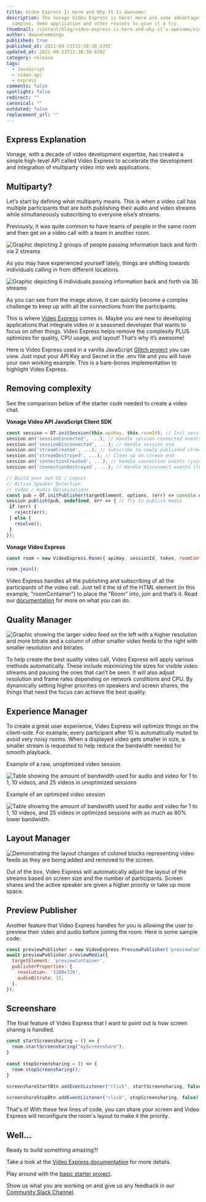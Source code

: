 ```yaml
---
title: Video Express Is Here and Why It Is Awesome!
description: The Vonage Video Express is here! Here are some advantages, code
  samples, demo application and other reasons to give it a try.
thumbnail: /content/blog/video-express-is-here-and-why-it’s-awesome/video-express_1200x600.png
author: dwanehemmings
published: true
published_at: 2021-09-23T13:38:38.639Z
updated_at: 2021-09-23T13:38:38.678Z
category: release
tags:
  - JavaScript
  - video-api
  - express
comments: false
spotlight: false
redirect: ""
canonical: ""
outdated: false
replacement_url: ""
---
```

## Express Explanation

Vonage, with a decade of video development expertise, has created a simple high-level API called Video Express to accelerate the development and integration of multiparty video into web applications.

## Multiparty?

Let’s start by defining what multiparty means. This is when a video call has multiple participants that are both publishing their audio and video streams while simultaneously subscribing to everyone else’s streams.

Previously, it was quite common to have teams of people in the same room and then get on a video call with a team in another room.

![Graphic depicting 2 groups of people passing information back and forth via 2 streams](/content/blog/video-express-is-here-and-why-it-is-awesome/2teams-2streams.jpg "2 teams 2 streams")

As you may have experienced yourself lately, things are shifting towards individuals calling in from different locations.

![Graphic depicting 6 individuals passing information back and forth via 36 streams](/content/blog/video-express-is-here-and-why-it-is-awesome/6people-36streams.jpg "6 people 36 streams")

As you can see from the image above, it can quickly become a complex challenge to keep up with all the connections from the participants.

This is where [Video Express](https://tokbox.com/developer/video-express/) comes in. Maybe you are new to developing applications that integrate video or a seasoned developer that wants to focus on other things. Video Express helps remove the complexity PLUS optimizes for quality, CPU usage, and layout! That’s why it’s awesome!

Here is Video Express used in a vanilla JavaScript [Glitch project](https://glitch.com/edit/#!/remix/video-express-demo?path=README.md%3A1%3A0) you can view. Just input your API Key and Secret in the .env file and you will have your own working example. This is a bare-bones implementation to highlight Video Express.

## Removing complexity

See the comparison below of the starter code needed to create a video chat.

**Vonage Video API JavaScript Client SDK**

```javascript
const session = OT.initSession(this.apiKey, this.roomId); // Init session
session.on('sessionConnected', ...); // Handle session connected events 
session.on('sessionDisconnected', ...); // Handle session end
session.on('streamCreated', ...); // Subscribe to newly published streams
session.on('streamDestroyed', ...); // Clean up on stream end
session.on('connectionCreated', ...); // Handle connection events (join)
session.on('connectionDestroyed', ...); // Handle disconnect events (leave)

// Build your own UI / Layout
// Active Speaker Detection
// Video / Audio Optimizations
const pub = OT.initPublisher(targetElement, options, (err) => console.error(err)); // Create a publisher
session.publish(pub, undefined, err => { // Try to publish media
 if (err) {
   reject(err);
 } else {
   resolve();
 }
});
```

**Vonage Video Express**

```javascript
const room = new VideoExpress.Room({ apiKey, sessionId, token, roomContainer: 'roomContainer’ });

room.join();
```

Video Express handles all the publishing and subscribing of all the participants of the video call. Just tell it the id of the HTML element (in this example, "roomContainer") to place the "Room" into, join and that’s it. Read our [documentation](https://tokbox.com/developer/multiparty/) for more on what you can do.

## Quality Manager

![Graphic showing the larger video feed on the left with a higher resolution and more bitrate and a column of other smaller video feeds to the right with smaller resolution and bitrates.](/content/blog/video-express-is-here-and-why-it-is-awesome/qualitymanager.jpg "Quality Manager diagram")

To help create the best quality video call, Video Express will apply various methods automatically. These include maximizing tile sizes for visible video streams and pausing the ones that can’t be seen. It will also adjust resolution and frame rates depending on network conditions and CPU. By dynamically setting higher priorities on speakers and screen shares, the things that need the focus can achieve the best quality.

## Experience Manager

To create a great user experience, Video Express will optimize things on the client-side. For example, every participant after 10 is automatically muted to avoid very noisy rooms. When a displayed video gets smaller in size, a smaller stream is requested to help reduce the bandwidth needed for smooth playback.

Example of a raw, unoptimized video session

![Table showing the amount of bandwidth used for audio and video for 1 to 1, 10 videos, and 25 videos in unoptimized sessions](/content/blog/video-express-is-here-and-why-it-is-awesome/unoptimized-video-session.jpg "Table with data of an unoptimized multiparty video session")

Example of an optimized video session

![Table showing the amount of bandwidth used for audio and video for 1 to 1, 10 videos, and 25 videos in optimized sessions with as much as 80% lower bandwidth. ](/content/blog/video-express-is-here-and-why-it-is-awesome/optimized-video-session.jpg "Table with data of an optimized multiparty video session")

## Layout Manager

![Demonstrating the layout changes of colored blocks representing video feeds as they are being added and removed to the screen.](/content/blog/video-express-is-here-and-why-it-is-awesome/layoutmanager.gif "Layout Manager diagram")

Out of the box, Video Express will automatically adjust the layout of the streams based on screen size and the number of participants. Screen shares and the active speaker are given a higher priority or take up more space.

## Preview Publisher

Another feature that Video Express handles for you is allowing the user to preview their video and audio before joining the room. Here is some sample code:

```javascript
const previewPublisher = new VideoExpress.PreviewPublisher('previewContainer');
await previewPublisher.previewMedia({
  targetElement: 'previewContainer',
  publisherProperties: {
    resolution: '1280x720',
    audioBitrate: 15,
  },
});
```

## Screenshare

The final feature of Video Express that I want to point out is how screen sharing is handled.

```javascript
const startScreensharing = () => {    
  room.startScreensharing("myScreenshare");
}
  
const stopScreensharing = () => {
  room.stopScreensharing();
}
  
screenshareStartBtn.addEventListener("click", startScreensharing, false);

screenshareStopBtn.addEventListener("click", stopScreensharing, false);
```

That's it! With these few lines of code, you can share your screen and Video Express will reconfigure the room's layout to make it the priority.

## Well...

Ready to build something amazing?!

Take a look at the [Video Express documentation](https://tokbox.com/developer/video-express/) for more details.

Play around with the [basic starter project](https://glitch.com/edit/#!/remix/video-express-demo?path=README.md%3A1%3A0).

Show us what you are working on and give us any feedback in our [Community Slack Channel](https://developer.vonage.com/slack).